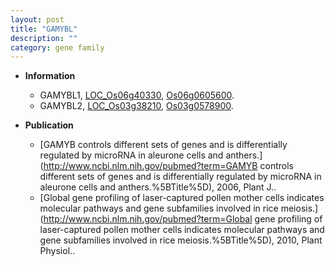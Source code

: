```yaml
---
layout: post
title: "GAMYBL"
description: ""
category: gene family
---
```


* **Information**  
    + GAMYBL1, [LOC_Os06g40330](http://rice.uga.edu/cgi-bin/ORF_infopage.cgi?orf=LOC_Os06g40330), [Os06g0605600](https://rapdb.dna.affrc.go.jp/locus/?name=Os06g0605600).
    + GAMYBL2, [LOC_Os03g38210](http://rice.uga.edu/cgi-bin/ORF_infopage.cgi?orf=LOC_Os03g38210), [Os03g0578900](https://rapdb.dna.affrc.go.jp/locus/?name=Os03g0578900).

* **Publication**  
    + [GAMYB controls different sets of genes and is differentially regulated by microRNA in aleurone cells and anthers.](http://www.ncbi.nlm.nih.gov/pubmed?term=GAMYB controls different sets of genes and is differentially regulated by microRNA in aleurone cells and anthers.%5BTitle%5D), 2006, Plant J..
    + [Global gene profiling of laser-captured pollen mother cells indicates molecular pathways and gene subfamilies involved in rice meiosis.](http://www.ncbi.nlm.nih.gov/pubmed?term=Global gene profiling of laser-captured pollen mother cells indicates molecular pathways and gene subfamilies involved in rice meiosis.%5BTitle%5D), 2010, Plant Physiol..


